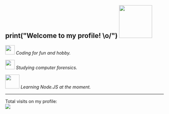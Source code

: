 ## print("Welcome to my profile! \o/") <img src="http://pa1.narvii.com/6575/6711fa8400ea0a236e32d7a13513fa27a9b874f9_00.gif" width="105px">

<p></a><img src="https://media.giphy.com/media/WUlplcMpOCEmTGBtBW/giphy.gif" width="30"><em> Coding for fun and hobby.</em></p>
<p></a><img src="https://github.com/anathayna/anathayna/blob/master/assets/bmo.gif?raw=1" width="30vw"/> <em> Studying computer forensics. </em></p>
<p></a><img src="https://github.com/anathayna/anathayna/blob/master/assets/nyancat.gif?raw=1" width="45vw"/> <em> Learning Node.JS at the moment.</em></p>
<hr>
Total visits on my profile: <br>
<img src="https://profile-counter.glitch.me/kg1102/count.svg">

